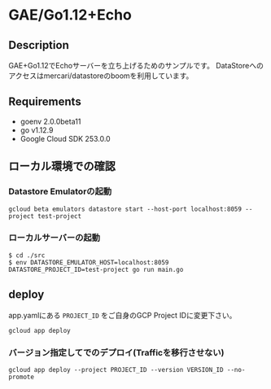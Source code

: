 # GAE/Go1.12+Echo
## Description
GAE+Go1.12でEchoサーバーを立ち上げるためのサンプルです。
DataStoreへのアクセスはmercari/datastoreのboomを利用しています。

## Requirements
* goenv 2.0.0beta11
* go v1.12.9
* Google Cloud SDK 253.0.0

## ローカル環境での確認
### Datastore Emulatorの起動
```
gcloud beta emulators datastore start --host-port localhost:8059 --project test-project
```

### ローカルサーバーの起動

```
$ cd ./src
$ env DATASTORE_EMULATOR_HOST=localhost:8059 DATASTORE_PROJECT_ID=test-project go run main.go
```

## deploy
app.yamlにある `PROJECT_ID` をご自身のGCP Project IDに変更下さい。

```
gcloud app deploy
```

### バージョン指定してでのデプロイ(Trafficを移行させない)

```
gcloud app deploy --project PROJECT_ID --version VERSION_ID --no-promote
```